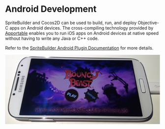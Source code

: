 # Android Development

SpriteBuilder and Cocos2D can be used to build, run, and deploy Objective-C apps on Android devices. The cross-compiling technology provided by [Apportable](http://www.apportable.com/) enables you to run iOS apps on Android devices at native speed without having to write any Java or C++ code.

Refer to the [SpriteBuilder Android Plugin Documentation](http://android.spritebuilder.com) for more details.

![Android Example](intro-android-example.png)
